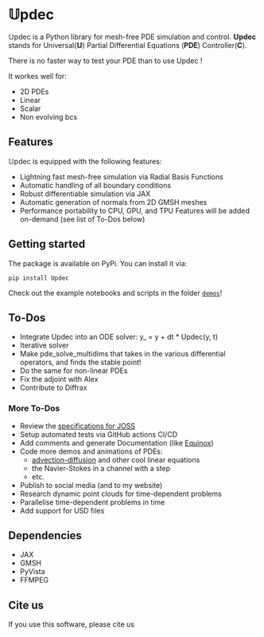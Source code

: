 # 𝕌pdec

𝕌pdec is a Python library for mesh-free PDE simulation and control. __𝕌pdec__ stands for Universal(__𝕌__) Partial Differential Equations (__PDE__) Controller(__C__).

There is no faster way to test your PDE than to use Updec !

It workes well for:
- 2D PDEs
- Linear
- Scalar
- Non evolving bcs

## Features
𝕌pdec is equipped with the following features:
- Lightning fast mesh-free simulation via Radial Basis Functions
- Automatic handling of all boundary conditions
- Robust differentiable simulation via JAX
- Automatic generation of normals from 2D GMSH meshes
- Performance portability to CPU, GPU, and TPU
Features will be added on-demand (see list of To-Dos below)


## Getting started
The package is available on PyPi. You can install it via:
```
pip install Updec
```
Check out the example notebooks and scripts in the folder [`demos`](./demos)!


## To-Dos
- Integrate Updec into an ODE solver: y_ = y + dt * Updec(y, t)
- Iterative solver
- Make pde_solve_multidims that takes in the various differential operators, and finds the stable point!
- Do the same for non-linear PDEs
- Fix the adjoint with Alex
- Contribute to Diffrax

### More To-Dos
- Review the [specifications for JOSS](https://joss.readthedocs.io/en/latest/submitting.html)
- Setup automated tests via GitHub actions CI/CD
- Add comments and generate Documentation (like [Equinox](https://docs.kidger.site/equinox/))
- Code more demos and animations of PDEs: 
    - [advection-diffusion](https://en.wikipedia.org/wiki/Convection%E2%80%93diffusion_equation) and other cool linear equations 
    - the Navier-Stokes in a channel with a step 
    - etc.
- Publish to social media (and to my website)
- Research dynamic point clouds for time-dependent problems
- Parallelise time-dependent problems in time
- Add support for USD files


## Dependencies
- JAX
- GMSH
- PyVista
- FFMPEG

## Cite us
If you use this software, please cite us 
